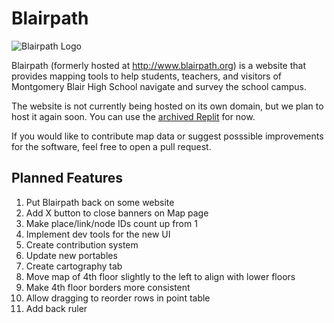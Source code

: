 # Blairpath

![Blairpath Logo](/assets/favicon.ico)

Blairpath (formerly hosted at http://www.blairpath.org) is a website that provides mapping tools to help students, teachers, and visitors of Montgomery Blair High School navigate and survey the school campus.

The website is not currently being hosted on its own domain, but we plan to host it again soon. You can use the [archived Replit](https://81d8ecfd-ca27-4963-948c-4ce42ba7f41e-00-22virfovc06v7.worf.replit.dev/map/) for now.

If you would like to contribute map data or suggest posssible improvements for the software, feel free to open a pull request.

## Planned Features
<ol>
	<li>Put Blairpath back on some website</li>
	<li>Add X button to close banners on Map page</li>
	<li>Make place/link/node IDs count up from 1</li>
	<li>Implement dev tools for the new UI</li>
	<li>Create contribution system</li>
	<li>Update new portables</li>
	<li>Create cartography tab</li>
	<li>Move map of 4th floor slightly to the left to align with lower floors</li>
	<li>Make 4th floor borders more consistent</li>
	<li>Allow dragging to reorder rows in point table</li>
	<li>Add back ruler</li>
</ol>